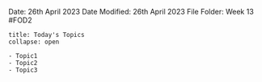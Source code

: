 Date: 26th April 2023
Date Modified: 26th April 2023
File Folder: Week 13
#FOD2  

```ad-abstract
title: Today's Topics
collapse: open

- Topic1
- Topic2
- Topic3

```


